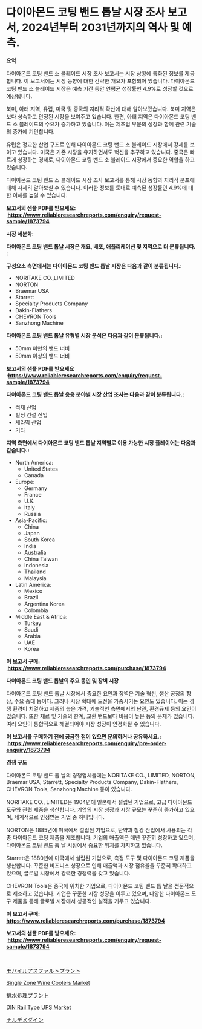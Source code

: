 <p><h1>다이아몬드 코팅 밴드 톱날 시장 조사 보고서, 2024년부터 2031년까지의 역사 및 예측.</h1></p><p><strong>요약</strong></p>
<p><p>다이아몬드 코팅 밴드 소 블레이드 시장 조사 보고서는 시장 상황에 특화된 정보를 제공합니다. 이 보고서에는 시장 동향에 대한 간략한 개요가 포함되어 있습니다. 다이아몬드 코팅 밴드 소 블레이드 시장은 예측 기간 동안 연평균 성장률인 4.9%로 성장할 것으로 예상됩니다.</p><p>북미, 아태 지역, 유럽, 미국 및 중국의 지리적 확산에 대해 알아보겠습니다. 북미 지역은 보다 성숙하고 안정된 시장을 보여주고 있습니다. 한편, 아태 지역은 다이아몬드 코팅 밴드 소 블레이드의 수요가 증가하고 있습니다. 이는 제조업 부문의 성장과 함께 관련 기술의 증가에 기인합니다.</p><p>유럽은 정교한 산업 구조로 인해 다이아몬드 코팅 밴드 소 블레이드 시장에서 강세를 보이고 있습니다. 미국은 기존 시장을 유지하면서도 혁신을 추구하고 있습니다. 중국은 빠르게 성장하는 경제로, 다이아몬드 코팅 밴드 소 블레이드 시장에서 중요한 역할을 하고 있습니다.</p><p>다이아몬드 코팅 밴드 소 블레이드 시장 조사 보고서를 통해 시장 동향과 지리적 분포에 대해 자세히 알아보실 수 있습니다. 이러한 정보를 토대로 예측된 성장률인 4.9%에 대한 이해를 높일 수 있습니다.</p></p>
<p><strong>보고서의 샘플 PDF를 받으세요: &nbsp;<a href="https://www.reliableresearchreports.com/enquiry/request-sample/1873794">https://www.reliableresearchreports.com/enquiry/request-sample/1873794</a></strong></p>
<p><strong>시장 세분화:</strong></p>
<p><strong> 다이아몬드 코팅 밴드 톱날 시장은 개요, 배포, 애플리케이션 및 지역으로 더 분류됩니다. :</strong></p>
<p><strong>구성요소 측면에서는 다이아몬드 코팅 밴드 톱날 시장은 다음과 같이 분류됩니다.:</strong></p>
<p><ul><li>NORITAKE CO.,LIMITED</li><li>NORTON</li><li>Braemar USA</li><li>Starrett</li><li>Specialty Products Company</li><li>Dakin-Flathers</li><li>CHEVRON Tools</li><li>Sanzhong Machine</li></ul></p>
<p><strong> 다이아몬드 코팅 밴드 톱날 유형별 시장 분석은 다음과 같이 분류됩니다.:</strong></p>
<p><ul><li>50mm 미만의 밴드 너비</li><li>50mm 이상의 밴드 너비</li></ul></p>
<p><strong>보고서의 샘플 PDF를 받으세요 :<a href="https://www.reliableresearchreports.com/enquiry/request-sample/1873794">https://www.reliableresearchreports.com/enquiry/request-sample/1873794</a></strong></p>
<p><strong> 다이아몬드 코팅 밴드 톱날 응용 분야별 시장 산업 조사는 다음과 같이 분류됩니다.:</strong></p>
<p><ul><li>석재 산업</li><li>빌딩 건설 산업</li><li>세라믹 산업</li><li>기타</li></ul></p>
<p><strong>지역 측면에서 다이아몬드 코팅 밴드 톱날 지역별로 이용 가능한 시장 플레이어는 다음과 같습니다.:</strong></p>
<p><ul>
    <li>
        North America:
        <ul>
            <li>United States</li>
            <li>Canada</li>
        </ul>
    </li>
    <li>
        Europe:
        <ul>
            <li>Germany</li>
            <li>France</li>
            <li>U.K.</li>
            <li>Italy</li>
            <li>Russia</li>
        </ul>
    </li>
    <li>
        Asia-Pacific:
        <ul>
            <li>China</li>
            <li>Japan</li>
            <li>South Korea</li>
            <li>India</li>
            <li>Australia</li>
            <li>China Taiwan</li>
            <li>Indonesia</li>
            <li>Thailand</li>
            <li>Malaysia</li>
        </ul>
    </li>
    <li>
        Latin America:
        <ul>
            <li>Mexico</li>
            <li>Brazil</li>
            <li>Argentina Korea</li>
            <li>Colombia</li>
        </ul>
    </li>
    <li>
        Middle East & Africa:
        <ul>
            <li>Turkey</li>
            <li>Saudi</li>
            <li>Arabia</li>
            <li>UAE</li>
            <li>Korea</li>
        </ul>
    </li>
    </ul></p>
<p><strong>이 보고서 구매: &nbsp;<a href="https://www.reliableresearchreports.com/purchase/1873794">https://www.reliableresearchreports.com/purchase/1873794</a></strong></p>
<p><strong>다이아몬드 코팅 밴드 톱날의 주요 동인 및 장벽 시장</strong></p>
<p><p>다이아몬드 코팅 밴드 톱날 시장에서 중요한 요인과 장벽은 기술 혁신, 생산 공정의 향상, 수요 증대 등이다. 그러나 시장 확대에 도전을 가중시키는 요인도 있습니다. 이는 경쟁 환경이 치열하고 제품의 높은 가격, 기술적인 측면에서의 난관, 환경규제 등의 요인이 있습니다. 또한 재료 및 기술의 한계, 교환 밴드보다 비용이 높은 등의 문제가 있습니다.여러 요인이 통합적으로 해결되어야 시장 성장이 안정화될 수 있습니다.</p></p>
<p><strong>이 보고서를 구매하기 전에 궁금한 점이 있으면 문의하거나 공유하세요.: &nbsp;<a href="https://www.reliableresearchreports.com/enquiry/pre-order-enquiry/1873794">https://www.reliableresearchreports.com/enquiry/pre-order-enquiry/1873794</a></strong></p>
<p><strong>경쟁 구도</strong></p>
<p><p>다이아몬드 코팅 밴드 톱 날의 경쟁업체들에는 NORITAKE CO., LIMITED, NORTON, Braemar USA, Starrett, Specialty Products Company, Dakin-Flathers, CHEVRON Tools, Sanzhong Machine 등이 있습니다.</p><p>NORITAKE CO., LIMITED은 1904년에 일본에서 설립된 기업으로, 고급 다이아몬드 도구와 관련 제품을 생산합니다. 기업의 시장 성장과 시장 규모는 꾸준히 증가하고 있으며, 세계적으로 인정받는 기업 중 하나입니다.</p><p>NORTON은 1885년에 미국에서 설립된 기업으로, 탄약과 철강 산업에서 사용되는 각종 다이아몬드 코팅 제품을 제조합니다. 기업의 매출액은 매년 꾸준히 성장하고 있으며, 다이아몬드 코팅 밴드 톱 날 시장에서 중요한 위치를 차지하고 있습니다.</p><p>Starrett은 1880년에 미국에서 설립된 기업으로, 측정 도구 및 다이아몬드 코팅 제품을 생산합니다. 꾸준한 비즈니스 성장으로 인해 매출액과 시장 점유율을 꾸준히 확대하고 있으며, 글로벌 시장에서 강력한 경쟁력을 갖고 있습니다.</p><p>CHEVRON Tools은 중국에 위치한 기업으로, 다이아몬드 코팅 밴드 톱 날을 전문적으로 제조하고 있습니다. 기업은 꾸준한 시장 성장을 이루고 있으며, 다양한 다이아몬드 도구 제품을 통해 글로벌 시장에서 성공적인 실적을 거두고 있습니다.</p></p>
<p><strong>이 보고서 구매: &nbsp; <a href="https://www.reliableresearchreports.com/purchase/1873794">https://www.reliableresearchreports.com/purchase/1873794</a></strong></p>
<p><strong>보고서의 샘플 PDF를 받으세요: &nbsp;<a href="https://www.reliableresearchreports.com/enquiry/request-sample/1873794">https://www.reliableresearchreports.com/enquiry/request-sample/1873794</a></strong><strong></strong></p>
<p>&nbsp;</p>
<p><p><a href="https://medium.com/@rebekaanderson14/2024%E5%B9%B4%E3%81%8B%E3%82%892031%E5%B9%B4%E3%81%BE%E3%81%A7%E3%81%AE%E6%9C%9F%E9%96%93%E3%81%AB%E4%BA%88%E6%B8%AC%E3%81%95%E3%82%8C%E3%82%8B%E3%83%A2%E3%83%90%E3%82%A4%E3%83%AB%E3%82%A2%E3%82%B9%E3%83%95%E3%82%A1%E3%83%AB%E3%83%88%E3%83%97%E3%83%A9%E3%83%B3%E3%83%88%E3%81%AE%E5%B8%82%E5%A0%B4%E5%88%86%E6%9E%90%E3%81%A8%E8%A6%8F%E6%A8%A1-2089677e7074">モバイルアスファルトプラント</a></p><p><a href="https://github.com/abdelrhmankishk22/Market-Research-Report-List-3/blob/main/single-zone-wine-coolers-market.md">Single Zone Wine Coolers Market</a></p><p><a href="https://medium.com/@manuelmann1976/eryuentoto-shori-seisou-ichiba-no-tenbou-sangyou-gaikyou-to-yosoku-2031-nen-made-no-yosoku-d20db2794512">排水処理プラント</a></p><p><a href="https://issuu.com/reportprime-2/docs/din-rail-type-ups-market-size-2030.pptx">DIN Rail Type UPS Market</a></p><p><a href="https://github.com/lrlmopnhwd79300/Market-Research-Report-List-1/blob/main/14004613203.md">ナルデメダイン</a></p></p>